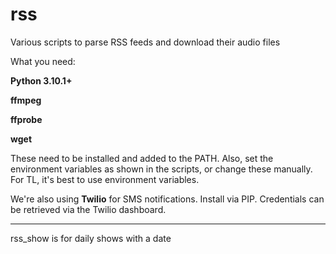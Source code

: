 # rss

Various scripts to parse RSS feeds and download their audio files

What you need:

**Python 3.10.1+**

**ffmpeg**

**ffprobe**

**wget**

These need to be installed and added to the PATH.
Also, set the environment variables as shown in the scripts, or change these manually.
For TL, it's best to use environment variables.

We're also using **Twilio** for SMS notifications. Install via PIP.
Credentials can be retrieved via the Twilio dashboard.

-----
rss_show is for daily shows with a date
 
